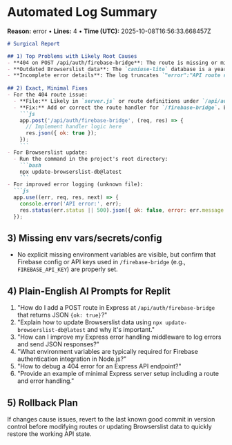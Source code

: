 # Automated Log Summary

**Reason:** error • **Lines:** 4 • **Time (UTC):** 2025-10-08T16:56:33.668457Z

<!-- fingerprint:61b8a035bd09 -->

```markdown
# Surgical Report

## 1) Top Problems with Likely Root Causes
- **404 on POST /api/auth/firebase-bridge**: The route is missing or misconfigured in the Express backend, causing the POST request to fail.
- **Outdated Browserslist data**: The `caniuse-lite` database is a year old, which can cause build warnings or outdated browser compatibility.
- **Incomplete error details**: The log truncates `"error":"API route not…` indicating insufficient error handling or logging.
  
## 2) Exact, Minimal Fixes
- For the 404 route issue:
  - **File:** Likely in `server.js` or route definitions under `/api/auth/` (exact file unknown)  
  - **Fix:** Add or correct the route handler for `/firebase-bridge`. Example Express route:
    ```js
    app.post('/api/auth/firebase-bridge', (req, res) => {
      // Implement handler logic here
      res.json({ ok: true });
    });
    ```
- For Browserslist update:
  - Run the command in the project's root directory:
    ```bash
    npx update-browserslist-db@latest
    ```
- For improved error logging (unknown file):
  ```js
  app.use((err, req, res, next) => {
    console.error('API error:', err);
    res.status(err.status || 500).json({ ok: false, error: err.message });
  });
  ```

## 3) Missing env vars/secrets/config
- No explicit missing environment variables are visible, but confirm that Firebase config or API keys used in `/firebase-bridge` (e.g., `FIREBASE_API_KEY`) are properly set.

## 4) Plain-English AI Prompts for Replit
1. "How do I add a POST route in Express at `/api/auth/firebase-bridge` that returns JSON `{ok: true}`?"
2. "Explain how to update Browserslist data using `npx update-browserslist-db@latest` and why it's important."
3. "How can I improve my Express error handling middleware to log errors and send JSON responses?"
4. "What environment variables are typically required for Firebase authentication integration in Node.js?"
5. "How to debug a 404 error for an Express API endpoint?"
6. "Provide an example of minimal Express server setup including a route and error handling."

## 5) Rollback Plan
If changes cause issues, revert to the last known good commit in version control before modifying routes or updating Browserslist data to quickly restore the working API state.
```
